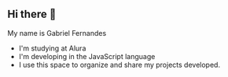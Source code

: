 ## Hi there 👋
My name is Gabriel Fernandes 
* I'm studying at Alura
* I'm developing in the JavaScript language 
* I use this space to organize and share my projects developed.
<!--
**Gabfernandes10/Gabfernandes10** is a ✨ _special_ ✨ repository because its `README.md` (this file) appears on your GitHub profile.

Here are some ideas to get you started:

- 🔭 I’m currently working on ...
- 🌱 I’m currently learning ...
- 👯 I’m looking to collaborate on ...
- 🤔 I’m looking for help with ...
- 💬 Ask me about ...
- 📫 How to reach me: ...
- 😄 Pronouns: ...
- ⚡ Fun fact: ...
-->
